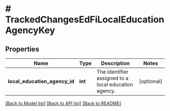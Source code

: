 # # TrackedChangesEdFiLocalEducationAgencyKey

## Properties

Name | Type | Description | Notes
------------ | ------------- | ------------- | -------------
**local_education_agency_id** | **int** | The identifier assigned to a local education agency. | [optional]

[[Back to Model list]](../../README.md#models) [[Back to API list]](../../README.md#endpoints) [[Back to README]](../../README.md)
